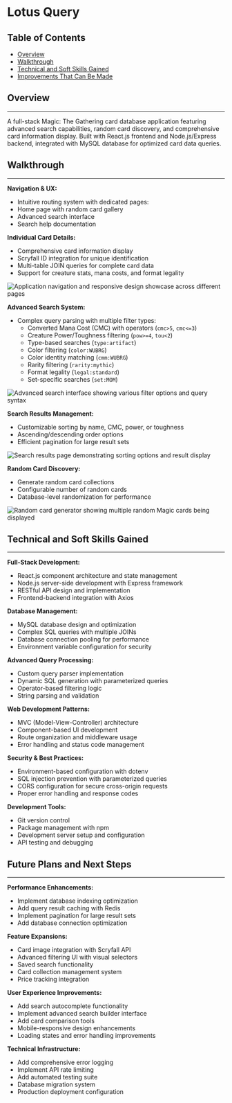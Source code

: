 # Lotus Query

## Table of Contents

- [Overview](#overview)
- [Walkthrough](#walkthrough)
- [Technical and Soft Skills Gained](#technical-and-soft-skills-gained)
- [Improvements That Can Be Made](#improvements-that-can-be-made)

## Overview

---

A full-stack Magic: The Gathering card database application featuring advanced search capabilities, random card discovery, and comprehensive card information display. Built with React.js frontend and Node.js/Express backend, integrated with MySQL database for optimized card data queries.

## Walkthrough

---


<div class="walkthrough-section">
<div class="walkthrough-content">

**Navigation & UX:**
  - Intuitive routing system with dedicated pages:
  - Home page with random card gallery
  - Advanced search interface
  - Search help documentation

**Individual Card Details:**
  - Comprehensive card information display
  - Scryfall ID integration for unique identification
  - Multi-table JOIN queries for complete card data
  - Support for creature stats, mana costs, and format legality

</div>
<div class="walkthrough-media">
<img src="/lotus-query/image-2.gif" alt="Application navigation and responsive design showcase across different pages" />
</div>
</div>

<div class="walkthrough-section">
<div class="walkthrough-content">

**Advanced Search System:**
- Complex query parsing with multiple filter types:
  - Converted Mana Cost (CMC) with operators (`cmc>5`, `cmc<=3`)
  - Creature Power/Toughness filtering (`pow>=4`, `tou<2`)
  - Type-based searches (`type:artifact`)
  - Color filtering (`color:WUBRG`)
  - Color identity matching (`cmm:WUBRG`)
  - Rarity filtering (`rarity:mythic`)
  - Format legality (`legal:standard`)
  - Set-specific searches (`set:MOM`)

</div>
<div class="walkthrough-media">
<img src="/lotus-query/image-1.gif" alt="Advanced search interface showing various filter options and query syntax" />
</div>
</div>

<div class="walkthrough-section">
<div class="walkthrough-content">

**Search Results Management:**
- Customizable sorting by name, CMC, power, or toughness
- Ascending/descending order options
- Efficient pagination for large result sets

</div>
<div class="walkthrough-media">
<img src="/lotus-query/image-3.gif" alt="Search results page demonstrating sorting options and result display" />
</div>
</div>

<div class="walkthrough-section">
<div class="walkthrough-content">

**Random Card Discovery:**
- Generate random card collections
- Configurable number of random cards
- Database-level randomization for performance

</div>
<div class="walkthrough-media">
<img src="/lotus-query/image-2.gif" alt="Random card generator showing multiple random Magic cards being displayed" />
</div>
</div>

## Technical and Soft Skills Gained

---

**Full-Stack Development:**
- React.js component architecture and state management
- Node.js server-side development with Express framework
- RESTful API design and implementation
- Frontend-backend integration with Axios

**Database Management:**
- MySQL database design and optimization
- Complex SQL queries with multiple JOINs
- Database connection pooling for performance
- Environment variable configuration for security

**Advanced Query Processing:**
- Custom query parser implementation
- Dynamic SQL generation with parameterized queries
- Operator-based filtering logic
- String parsing and validation

**Web Development Patterns:**
- MVC (Model-View-Controller) architecture
- Component-based UI development
- Route organization and middleware usage
- Error handling and status code management

**Security & Best Practices:**
- Environment-based configuration with dotenv
- SQL injection prevention with parameterized queries
- CORS configuration for secure cross-origin requests
- Proper error handling and response codes

**Development Tools:**
- Git version control
- Package management with npm
- Development server setup and configuration
- API testing and debugging

## Future Plans and Next Steps

---

**Performance Enhancements:**
- Implement database indexing optimization
- Add query result caching with Redis
- Implement pagination for large result sets
- Add database connection optimization

**Feature Expansions:**
- Card image integration with Scryfall API
- Advanced filtering UI with visual selectors
- Saved search functionality
- Card collection management system
- Price tracking integration

**User Experience Improvements:**
- Add search autocomplete functionality
- Implement advanced search builder interface
- Add card comparison tools
- Mobile-responsive design enhancements
- Loading states and error handling improvements

**Technical Infrastructure:**
- Add comprehensive error logging
- Implement API rate limiting
- Add automated testing suite
- Database migration system
- Production deployment configuration

